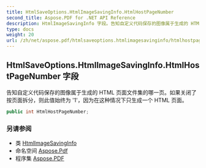 ```yaml
---
title: HtmlSaveOptions.HtmlImageSavingInfo.HtmlHostPageNumber
second_title: Aspose.PDF for .NET API Reference
description: HtmlImageSavingInfo 字段。告知自定义代码保存的图像属于生成的 HTML 页面文件集的哪一页。如果关闭了按页面拆分，则此值始终为 '1'，因为在这种情况下只生成一个 HTML 页面。
type: docs
weight: 20
url: /zh/net/aspose.pdf/htmlsaveoptions.htmlimagesavinginfo/htmlhostpagenumber/
---
```

## HtmlSaveOptions.HtmlImageSavingInfo.HtmlHostPageNumber 字段

告知自定义代码保存的图像属于生成的 HTML 页面文件集的哪一页。如果关闭了按页面拆分，则此值始终为 '1'，因为在这种情况下只生成一个 HTML 页面。

```csharp
public int HtmlHostPageNumber;
```

### 另请参阅

* 类 [HtmlImageSavingInfo](../)
* 命名空间 [Aspose.Pdf](../../../aspose.pdf/)
* 程序集 [Aspose.PDF](../../../)